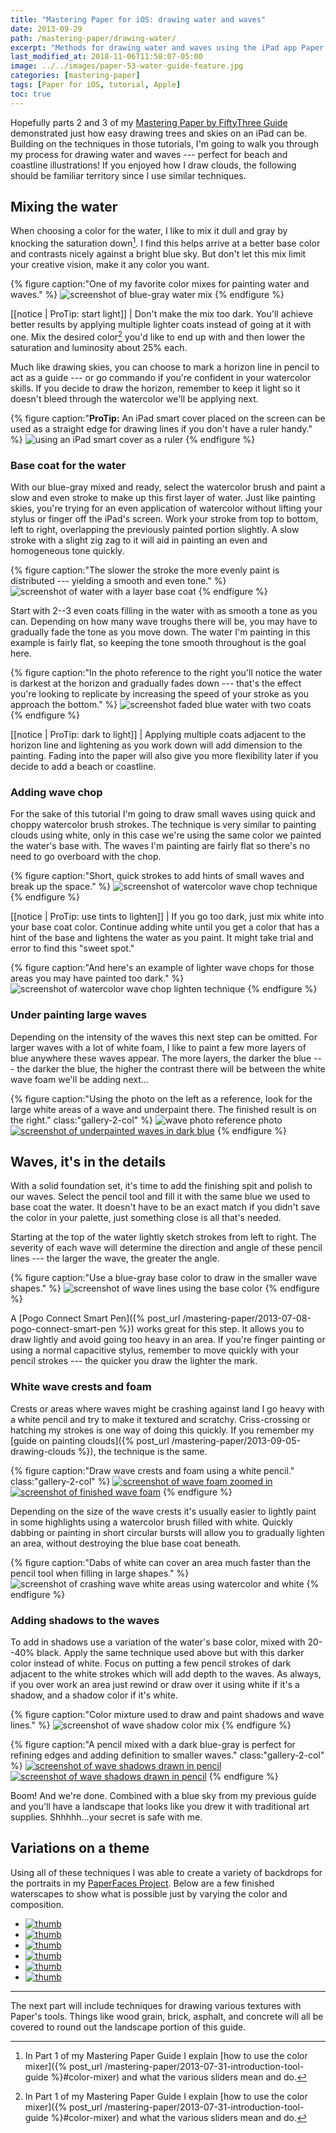 ```yaml
---
title: "Mastering Paper for iOS: drawing water and waves"
date: 2013-09-29
path: /mastering-paper/drawing-water/
excerpt: "Methods for drawing water and waves using the iPad app Paper for iOS."
last_modified_at: 2018-11-06T11:58:07-05:00
image: ../../images/paper-53-water-guide-feature.jpg
categories: [mastering-paper]
tags: [Paper for iOS, tutorial, Apple]
toc: true
---
```


Hopefully parts 2 and 3 of my [Mastering Paper by FiftyThree Guide](/mastering-paper/) demonstrated just how easy drawing trees and skies on an iPad can be. Building on the techniques in those tutorials, I'm going to walk you through my process for drawing water and waves --- perfect for beach and coastline illustrations! If you enjoyed how I draw clouds, the following should be familiar territory since I use similar techniques.

## Mixing the water

When choosing a color for the water, I like to mix it dull and gray by knocking the saturation down[^mixer]. I find this helps arrive at a better base color and contrasts nicely against a bright blue sky. But don't let this mix limit your creative vision, make it any color you want.

{% figure caption:"One of my favorite color mixes for painting water and waves." %}
![screenshot of blue-gray water mix](../../images/paper-53-water-color-mix.jpg)
{% endfigure %}

[[notice | ProTip: start light]]
| Don't make the mix too dark. You'll achieve better results by applying multiple lighter coats instead of going at it with one. Mix the desired color[^mixer] you'd like to end up with and then lower the saturation and luminosity about 25% each.

[^mixer]: In Part 1 of my Mastering Paper Guide I explain [how to use the color mixer]({% post_url /mastering-paper/2013-07-31-introduction-tool-guide %}#color-mixer) and what the various sliders mean and do.

Much like drawing skies, you can choose to mark a horizon line in pencil to act as a guide --- or go commando if you're confident in your watercolor skills. If you decide to draw the horizon, remember to keep it light so it doesn't bleed through the watercolor we'll be applying next.

{% figure caption:"**ProTip:** An iPad smart cover placed on the screen can be used as a straight edge for drawing lines if you don't have a ruler handy." %}
![using an iPad smart cover as a ruler](../../images/paper-53-smart-cover-rule.jpg)
{% endfigure %}

### Base coat for the water

With our blue-gray mixed and ready, select the watercolor brush and paint a slow and even stroke to make up this first layer of water. Just like painting skies, you're trying for an even application of watercolor without lifting your stylus or finger off the iPad's screen. Work your stroke from top to bottom, left to right, overlapping the previously painted portion slightly. A slow stroke with a slight zig zag to it will aid in painting an even and homogeneous tone quickly.

{% figure caption:"The slower the stroke the more evenly paint is distributed --- yielding a smooth and even tone." %}
![screenshot of water with a layer base coat](../../images/paper-53-water-base-coat.jpg)
{% endfigure %}

Start with 2--3 even coats filling in the water with as smooth a tone as you can. Depending on how many wave troughs there will be, you may have to gradually fade the tone as you move down. The water I'm painting in this example is fairly flat, so keeping the tone smooth throughout is the goal here.

{% figure caption:"In the photo reference to the right you'll notice the water is darkest at the horizon and gradually fades down --- that's the effect you're looking to replicate by increasing the speed of your stroke as you approach the bottom." %}
![screenshot faded blue water with two coats](../../images/paper-53-water-fade-reference.jpg)
{% endfigure %}

[[notice | ProTip: dark to light]]
| Applying multiple coats adjacent to the horizon line and lightening as you work down will add dimension to the painting. Fading into the paper will also give you more flexibility later if you decide to add a beach or coastline.

### Adding wave chop

For the sake of this tutorial I'm going to draw small waves using quick and choppy watercolor brush strokes. The technique is very similar to painting clouds using white, only in this case we're using the same color we painted the water's base with. The waves I'm painting are fairly flat so there's no need to go overboard with the chop.

{% figure caption:"Short, quick strokes to add hints of small waves and break up the space." %}
![screenshot of watercolor wave chop technique](../../images/paper-53-wave-chop-dark.jpg)
{% endfigure %}

[[notice | ProTip: use tints to lighten]]
| If you go too dark, just mix white into your base coat color. Continue adding white until you get a color that has a hint of the base and lightens the water as you paint. It might take trial and error to find this "sweet spot."

{% figure caption:"And here's an example of lighter wave chops for those areas you may have painted too dark." %}
![screenshot of watercolor wave chop lighten technique](../../images/paper-53-wave-chop-light.jpg)
{% endfigure %}

### Under painting large waves

Depending on the intensity of the waves this next step can be omitted. For larger waves with a lot of white foam, I like to paint a few more layers of blue anywhere these waves appear. The more layers, the darker the blue --- the darker the blue, the higher the contrast there will be between the white wave foam we'll be adding next…

{% figure caption:"Using the photo on the left as a reference, look for the large white areas of a wave and underpaint there. The finished result is on the right." class:"gallery-2-col" %}
![wave photo reference photo](../../images/paper-53-waves-photo.jpg) [![screenshot of underpainted waves in dark blue](../../images/paper-53-waves-underpainting.jpg)](../../images/paper-53-waves-underpainting-lg.jpg)
{% endfigure %}

## Waves, it's in the details

With a solid foundation set, it's time to add the finishing spit and polish to our waves. Select the pencil tool and fill it with the same blue we used to base coat the water. It doesn't have to be an exact match if you didn't save the color in your palette, just something close is all that's needed.

Starting at the top of the water lightly sketch strokes from left to right. The severity of each wave will determine the direction and angle of these pencil lines --- the larger the wave, the greater the angle.

{% figure caption:"Use a blue-gray base color to draw in the smaller wave shapes." %}
![screenshot of wave lines using the base color](../../images/paper-53-wave-lines-blue.jpg)
{% endfigure %}

A [Pogo Connect Smart Pen]({% post_url /mastering-paper/2013-07-08-pogo-connect-smart-pen %}) works great for this step. It allows you to draw lightly and avoid going too heavy in an area. If you're finger painting or using a normal capacitive stylus, remember to move quickly with your pencil strokes --- the quicker you draw the lighter the mark.

### White wave crests and foam

Crests or areas where waves might be crashing against land I go heavy with a white pencil and try to make it textured and scratchy. Criss-crossing or hatching my strokes is one way of doing this quickly. If you remember my [guide on painting clouds]({% post_url /mastering-paper/2013-09-05-drawing-clouds %}), the technique is the same.

{% figure caption:"Draw wave crests and foam using a white pencil." class:"gallery-2-col" %}
[![screenshot of wave foam zoomed in](../../images/paper-53-white-foam-detail.jpg)](../../images/paper-53-white-foam-detail-lg.jpg) [![screenshot of finished wave foam](../../images/paper-53-white-foam.jpg)](../../images/paper-53-white-foam-lg.jpg)
{% endfigure %}

Depending on the size of the wave crests it's usually easier to lightly paint in some highlights using a watercolor brush filled with white. Quickly dabbing or painting in short circular bursts will allow you to gradually lighten an area, without destroying the blue base coat beneath.

{% figure caption:"Dabs of white can cover an area much faster than the pencil tool when filling in large shapes." %}
![screenshot of crashing wave white areas using watercolor and white](../../images/paper-53-wave-foam-brush.jpg)
{% endfigure %}

### Adding shadows to the waves

To add in shadows use a variation of the water's base color, mixed with 20--40% black. Apply the same technique used above but with this darker color instead of white. Focus on putting a few pencil strokes of dark adjacent to the white strokes which will add depth to the waves. As always, if you over work an area just rewind or draw over it using white if it's a shadow, and a shadow color if it's white.

{% figure caption:"Color mixture used to draw and paint shadows and wave lines." %}
![screenshot of wave shadow color mix](../../images/paper-53-wave-shadow-mix.jpg)
{% endfigure %}

{% figure caption:"A pencil mixed with a dark blue-gray is perfect for refining edges and adding definition to smaller waves." class:"gallery-2-col" %}
[![screenshot of wave shadows drawn in pencil](../../images/paper-53-wave-shadows-zoom.jpg)](../../images/paper-53-wave-shadows-zoom-lg.jpg) [![screenshot of wave shadows drawn in pencil](../../images/paper-53-wave-shadows.jpg)](../../images/paper-53-wave-shadows-lg.jpg)
{% endfigure %}

Boom! And we're done. Combined with a blue sky from my previous guide and you'll have a landscape that looks like you drew it with traditional art supplies. Shhhhh...your secret is safe with me.

## Variations on a theme

Using all of these techniques I was able to create a variety of backdrops for the portraits in my [PaperFaces Project](/paperfaces/). Below are a few finished waterscapes to show what is possible just by varying the color and composition.

<ul class="gallery-thumbnails">
  <li><a href="{% post_url /paperfaces/2013-09-03-andrewbrewer-portrait %}"><img src="/assets/images/paperfaces-andrewbrewer-twitter-150.jpg" alt="thumb" /></a></li>
  <li><a href="{% post_url /paperfaces/2013-07-29-sbrolins-portrait %}"><img src="/assets/images/paperfaces-sbrolins-twitter-150.jpg" alt="thumb" /></a></li>
  <li><a href="{% post_url /paperfaces/2013-05-31-bradersk8r-portrait %}"><img src="/assets/images/paperfaces-bradersk8r-twitter-150.jpg" alt="thumb" /></a></li>
  <li><a href="{% post_url /paperfaces/2013-05-08-iron-man-portrait %}"><img src="/assets/images/paperfaces-iron-man-3-150.jpg" alt="thumb" /></a></li>
  <li><a href="{% post_url /paperfaces/2013-03-15-agentkyle-portrait %}"><img src="/assets/images/paperfaces-agentkyle-twitter-150.jpg" alt="thumb" /></a></li>
  <li><a href="{% post_url /paperfaces/2013-01-25-jamesonroot-portrait %}"><img src="/assets/images/paperfaces-jamesonroot-twitter-150.jpg" alt="thumb" /></a></li>
</ul>

---

The next part will include techniques for drawing various textures with Paper's tools. Things like wood grain, brick, asphalt, and concrete will all be covered to round out the landscape portion of this guide.

